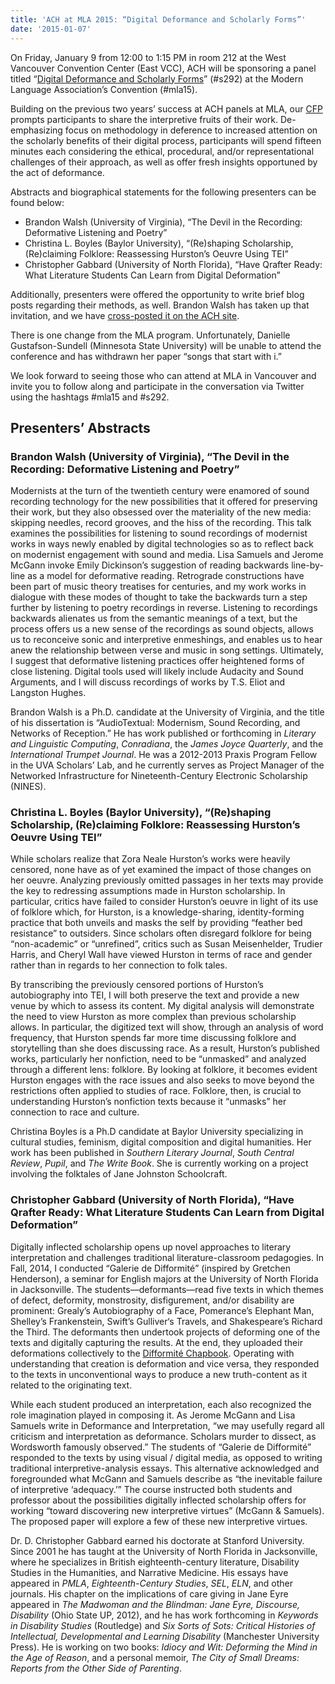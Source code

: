 ```yaml
---
title: 'ACH at MLA 2015: “Digital Deformance and Scholarly Forms”'
date: '2015-01-07'
---
```

On Friday, January 9 from 12:00 to 1:15 PM in room 212 at the West Vancouver Convention Center (East VCC), ACH will be sponsoring a panel titled “[Digital Deformance and Scholarly Forms](http://www.mla.org/program_details?prog_id=292&year=2015)” (#s292) at the Modern Language Association’s Convention (#mla15).

Building on the previous two years’ success at ACH panels at MLA, our [CFP](/news/2014/02/mla-cfp-2015/) prompts participants to share the interpretive fruits of their work. De-emphasizing focus on methodology in deference to increased attention on the scholarly benefits of their digital process, participants will spend fifteen minutes each considering the ethical, procedural, and/or representational challenges of their approach, as well as offer fresh insights opportuned by the act of deformance.

Abstracts and biographical statements for the following presenters can be found below:

- Brandon Walsh (University of Virginia), “The Devil in the Recording: Deformative Listening and Poetry”
- Christina L. Boyles (Baylor University), “(Re)shaping Scholarship, (Re)claiming Folklore: Reassessing Hurston’s Oeuvre Using TEI”
- Christopher Gabbard (University of North Florida), “Have Qrafter Ready: What Literature Students Can Learn from Digital Deformation”

Additionally, presenters were offered the opportunity to write brief blog posts regarding their methods, as well. Brandon Walsh has taken up that invitation, and we have [cross-posted it on the ACH site](/news/2015/01/the-devil-in-the-recording-deformative-listening-and-poetry).

There is one change from the MLA program. Unfortunately, Danielle Gustafson-Sundell (Minnesota State University) will be unable to attend the conference and has withdrawn her paper “songs that start with i.”

We look forward to seeing those who can attend at MLA in Vancouver and invite you to follow along and participate in the conversation via Twitter using the hashtags #mla15 and #s292.

## Presenters’ Abstracts

### Brandon Walsh (University of Virginia), “The Devil in the Recording: Deformative Listening and Poetry”

Modernists at the turn of the twentieth century were enamored of sound recording technology for the new possibilities that it offered for preserving their work, but they also obsessed over the materiality of the new media: skipping needles, record grooves, and the hiss of the recording. This talk examines the possibilities for listening to sound recordings of modernist works in ways newly enabled by digital technologies so as to reflect back on modernist engagement with sound and media. Lisa Samuels and Jerome McGann invoke Emily Dickinson’s suggestion of reading backwards line-by-line as a model for deformative reading. Retrograde constructions have been part of music theory treatises for centuries, and my work works in dialogue with these modes of thought to take the backwards turn a step further by listening to poetry recordings in reverse. Listening to recordings backwards alienates us from the semantic meanings of a text, but the process offers us a new sense of the recordings as sound objects, allows us to reconceive sonic and interpretive enmeshings, and enables us to hear anew the relationship between verse and music in song settings. Ultimately, I suggest that deformative listening practices offer heightened forms of close listening. Digital tools used will likely include Audacity and Sound Arguments, and I will discuss recordings of works by T.S. Eliot and Langston Hughes.

Brandon Walsh is a Ph.D. candidate at the University of Virginia, and the title of his dissertation is “AudioTextual: Modernism, Sound Recording, and Networks of Reception.” He has work published or forthcoming in *Literary and Linguistic Computing*, *Conradiana*, the *James Joyce Quarterly*, and the *International Trumpet Journal*. He was a 2012-2013 Praxis Program Fellow in the UVA Scholars’ Lab, and he currently serves as Project Manager of the Networked Infrastructure for Nineteenth-Century Electronic Scholarship (NINES).

### Christina L. Boyles (Baylor University), “(Re)shaping Scholarship, (Re)claiming Folklore: Reassessing Hurston’s Oeuvre Using TEI”

While scholars realize that Zora Neale Hurston’s works were heavily censored, none have as of yet examined the impact of those changes on her oeuvre. Analyzing previously omitted passages in her texts may provide the key to redressing assumptions made in Hurston scholarship. In particular, critics have failed to consider Hurston’s oeuvre in light of its use of folklore which, for Hurston, is a knowledge-sharing, identity-forming practice that both unveils and masks the self by providing “feather bed resistance” to outsiders. Since scholars often disregard folklore for being “non-academic” or “unrefined”, critics such as Susan Meisenhelder, Trudier Harris, and Cheryl Wall have viewed Hurston in terms of race and gender rather than in regards to her connection to folk tales.

By transcribing the previously censored portions of Hurston’s autobiography into TEI, I will both preserve the text and provide a new venue by which to assess its content. My digital analysis will demonstrate the need to view Hurston as more complex than previous scholarship allows. In particular, the digitized text will show, through an analysis of word frequency, that Hurston spends far more time discussing folklore and storytelling than she does discussing race. As a result, Hurston’s published works, particularly her nonfiction, need to be “unmasked” and analyzed through a different lens: folklore. By looking at folklore, it becomes evident Hurston engages with the race issues and also seeks to move beyond the restrictions often applied to studies of race. Folklore, then, is crucial to understanding Hurston’s nonfiction texts because it “unmasks” her connection to race and culture.

Christina Boyles is a Ph.D candidate at Baylor University specializing in cultural studies, feminism, digital composition and digital humanities. Her work has been published in *Southern Literary Journal*, *South Central Review*, *Pupil*, and *The Write Book*. She is currently working on a project involving the folktales of Jane Johnston Schoolcraft.

### Christopher Gabbard (University of North Florida), “Have Qrafter Ready: What Literature Students Can Learn from Digital Deformation”

Digitally inflected scholarship opens up novel approaches to literary interpretation and challenges traditional literature-classroom pedagogies. In Fall, 2014, I conducted “<span lang="fr">Galerie de Difformité</span>” (inspired by Gretchen Henderson), a seminar for English majors at the University of North Florida in Jacksonville. The students—deformants—read five texts in which themes of defect, deformity, monstrosity, disfigurement, and/or disability are prominent: Grealy’s Autobiography of a Face, Pomerance’s Elephant Man, Shelley’s Frankenstein, Swift’s Gulliver‘s Travels, and Shakespeare’s Richard the Third. The deformants then undertook projects of deforming one of the texts and digitally capturing the results. At the end, they uploaded their deformations collectively to the [Difformité Chapbook](http://deformities.wordpress.com/). Operating with understanding that creation is deformation and vice versa, they responded to the texts in unconventional ways to produce a new truth-content as it related to the originating text.

While each student produced an interpretation, each also recognized the role imagination played in composing it. As Jerome McGann and Lisa Samuels write in Deformance and Interpretation, “we may usefully regard all criticism and interpretation as deformance. Scholars murder to dissect, as Wordsworth famously observed.” The students of “<span lang="fr">Galerie de Difformité</span>” responded to the texts by using visual / digital media, as opposed to writing traditional interpretive-analysis essays. This alternative acknowledged and foregrounded what McGann and Samuels describe as “the inevitable failure of interpretive ‘adequacy.’” The course instructed both students and professor about the possibilities digitally inflected scholarship offers for working “toward discovering new interpretive virtues” (McGann &amp; Samuels). The proposed paper will explore a few of these new interpretive virtues.

Dr. D. Christopher Gabbard earned his doctorate at Stanford University. Since 2001 he has taught at the University of North Florida in Jacksonville, where he specializes in British eighteenth-century literature, Disability Studies in the Humanities, and Narrative Medicine. His essays have appeared in *PMLA*, *Eighteenth-Century Studies*, *SEL*, *ELN*, and other journals. His chapter on the implications of care giving in Jane Eyre appeared in *The Madwoman and the Blindman: Jane Eyre, Discourse, Disability* (Ohio State UP, 2012), and he has work forthcoming in *Keywords in Disability Studies* (Routledge) and *Six Sorts of Sots: Critical Histories of Intellectual, Developmental and Learning Disability* (Manchester University Press). He is working on two books: *Idiocy and Wit: Deforming the Mind in the Age of Reason*, and a personal memoir, *The City of Small Dreams: Reports from the Other Side of Parenting*.